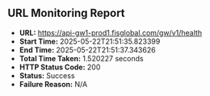 ## URL Monitoring Report

- **URL:** https://api-gw1-prod1.fisglobal.com/gw/v1/health
- **Start Time:** 2025-05-22T21:51:35.823399
- **End Time:** 2025-05-22T21:51:37.343626
- **Total Time Taken:** 1.520227 seconds
- **HTTP Status Code:** 200
- **Status:** Success
- **Failure Reason:** N/A
